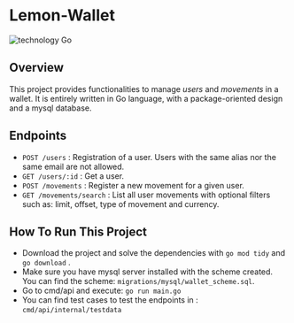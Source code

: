 # Lemon-Wallet

![technology Go](https://img.shields.io/badge/technology-go-blue.svg)

## Overview

This project provides functionalities to manage _users_ and _movements_ in a wallet. It is entirely written in Go
language, with a package-oriented design and a mysql database.

## Endpoints

- `POST /users` : Registration of a user. Users with the same alias nor the same email are not allowed.
- `GET /users/:id` : Get a user.
- `POST /movements` : Register a new movement for a given user.
- `GET /movements/search` : List all user movements with optional filters such as: limit, offset, type of movement and
  currency.

## How To Run This Project

- Download the project and solve the dependencies with `go mod tidy` and `go download` .
- Make sure you have mysql server installed with the scheme created. You can find the
  scheme: `migrations/mysql/wallet_scheme.sql`.
- Go to cmd/api and execute: `go run main.go`
- You can find test cases to test the endpoints in : `cmd/api/internal/testdata`

